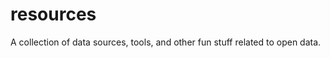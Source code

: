 resources
=========

A collection of data sources, tools, and other fun stuff related to open data.
